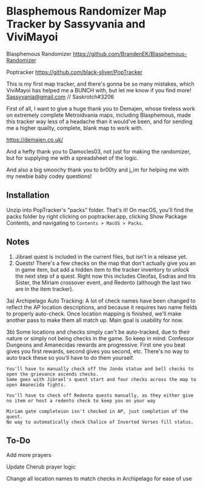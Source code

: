# Blasphemous Randomizer Map Tracker by Sassyvania and ViviMayoi

Blasphemous Randomizer
https://github.com/BrandenEK/Blasphemous-Randomizer

Poptracker 
https://github.com/black-sliver/PopTracker

This is my first map tracker, and there's gonna be so many mistakes, which ViviMayoi has helped me a BUNCH with, but let me know if you find more! Sassyvania@gmail.com // Saskrotch#3206

First of all, I want to give a huge thank you to Demajen, whose tireless work on extremely complete Metroidvania maps, including Blasphemous, made this tracker way less of a headache than it would've been, and for sending me a higher quailty, complete, blank map to work with. 

https://demajen.co.uk/

And a hefty thank you to Damocles03, not just for making the randomizer, but for supplying me with a spreadsheet of the logic. 

And also a big smoochy thank you to br00ty and j_im for helping me with my newbie baby codey questions!

## Installation

Unzip into PopTracker's "packs" folder. That's it! On macOS, you'll find the packs folder by right clicking on poptracker.app, clicking Show Package Contents, and navigating to `Contents > MacOS > Packs`.

## Notes
1) Jibrael quest is included in the current files, but isn't in a release yet.
2) Quests! There's a few checks on the map that don't actually give you an in game item, but add a hidden item to the tracker inventory to unlock the next step of a quest. Right now this includes Cleofas, Esdras and his Sister, the Miriam crossover event, and Redento (although the last two are in the item tracker).

3a) Archipelago Auto Tracking: A lot of check names have been changed to reflect the AP location descriptions, and because it requires two name fields to properly auto-check. Once location mapping is finished, we'll make another pass to make them all match up. Main goal is usability for now.

3b) Some locations and checks simply can't be auto-tracked, due to their nature or simply not being checks in the game. So keep in mind:
    Confessor Dungeons and Amanecidas rewards are progressive. First one you beat gives you first rewards, second gives you second, etc. There's no way to auto track these so you'll have to do them yourself.
    
    You'll have to manually check off the Jondo statue and bell checks to open the grievance ascends checks.
    Same goes with Jibrael's quest start and four checks across the map to open Amanecida fights.
    
    You'll have to check off Redento quests manually, as they either give no item or host a redento check to keep you on your way
    
    Miriam gate completeion isn't checked in AP, just completion of the quest.
    No way to automatically check Chalice of Inverted Verses fill status.

## To-Do

Add more prayers 

Update Cherub prayer logic

Change all location names to match checks in Archipelago for ease of use

